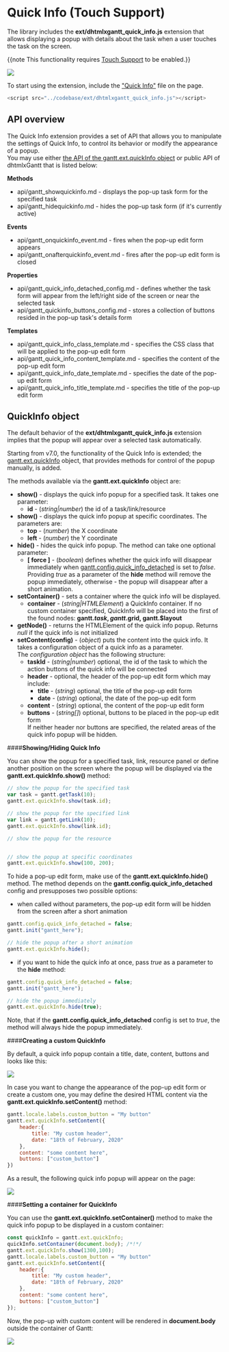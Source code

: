 Quick Info (Touch Support)
==============================

The library includes the **ext/dhtmlxgantt_quick_info.js** extension that allows displaying a popup with details about the task when a user touches the task on the screen. 

{{note This functionality requires [Touch Support](api/gantt_touch_config.md) to be enabled.}}


<img src="desktop/quick_info.png">


To start using the extension, include the ["Quick Info"](desktop/extensions_list.md#quickinfo) file on the page.

~~~js
<script src="../codebase/ext/dhtmlxgantt_quick_info.js"></script>
~~~

API overview
----------------

The Quick Info extension provides a set of API that allows you to manipulate the settings of Quick Info, to control its behavior or modify the appearance of a popup. <br>
You may use either [the API of the gantt.ext.quickInfo object](desktop/quick_info.md#quickinfoobject) or public API of dhtmlxGantt that is listed below:

**Methods**

- api/gantt_showquickinfo.md - displays the pop-up task form for the specified task
- api/gantt_hidequickinfo.md - hides the pop-up task form (if it's currently active)

**Events**

- api/gantt_onquickinfo_event.md - fires when the pop-up edit form appears
- api/gantt_onafterquickinfo_event.md - fires after the pop-up edit form is closed

**Properties**

- api/gantt_quick_info_detached_config.md - defines whether the task form will appear from the left/right side of the screen or near the selected task
- api/gantt_quickinfo_buttons_config.md - stores a collection of buttons resided in the pop-up task's details form

**Templates**

- api/gantt_quick_info_class_template.md - specifies the CSS class that will be applied to the pop-up edit form
- api/gantt_quick_info_content_template.md - specifies the content of the pop-up edit form
- api/gantt_quick_info_date_template.md - specifies the date of the pop-up edit form
- api/gantt_quick_info_title_template.md - specifies the title of the pop-up edit form

QuickInfo object
----------------------

The default behavior of the **ext/dhtmlxgantt_quick_info.js** extension implies that the popup will appear over a selected task automatically.

Starting from v7.0, the functionality of the Quick Info is extended; the [gantt.ext.quickInfo](desktop/quickinfo_ext.md) object, that provides methods for control of the popup manually, is added. 

The methods available via the **gantt.ext.quickInfo** object are:

- **show()** - displays the quick info popup for a specified task. It takes one parameter:
    - **id** - (*string|number*) the id of a task/link/resource
- **show()**  - displays the quick info popup at specific coordinates. The parameters are:
    - **top** - (*number*) the X coordinate
    - **left** - (*number*) the Y coordinate
- **hide()** - hides the quick info popup. The method can take one optional parameter:
    - **[ force ]** - (*boolean*) defines whether the quick info will disappear immediately when [gantt.config.quick_info_detached](api/gantt_quick_info_detached_config.md) is set to *false*. Providing *true* as a parameter of the **hide** method will remove the popup immediately, otherwise - the popup will disappear after a short animation.
- **setContainer()** - sets a container where the quick info will be displayed. 
    - **container** - (*string|HTMLElement*) a QuickInfo container. If no custom container specified, QuickInfo will be placed into the first of the found nodes: **gantt.$task, gantt.$grid, gantt.$layout**
- **getNode()** - returns the HTMLElement of the quick info popup. Returns *null* if the quick info is not initialized
- **setContent(config)** - (*object*) puts the content into the quick info. It takes a configuration object of a quick info as a parameter. <br>
The *configuration object* has the following structure:
    - **taskId** - (*string|number*) optional, the id of the task to which the action buttons of the quick info will be connected
    - **header** - optional, the header of the pop-up edit form which may include:
        - **title** - (*string*) optional, the title of the pop-up edit form
        - **date** - (*string*) optional, the date of the pop-up edit form
    - **content** - (*string*) optional, the content of the pop-up edit form
    - **buttons** - (*string[]*) optional, buttons to be placed in the pop-up edit form<br>
If neither header nor buttons are specified, the related areas of the quick info popup will be hidden.

####**Showing/Hiding Quick Info**

You can show the popup for a specified task, link, resource panel or define another position on the screen where the popup will be displayed via the **gantt.ext.quickInfo.show()** method:

~~~js
// show the popup for the specified task
var task = gantt.getTask(10);
gantt.ext.quickInfo.show(task.id);

// show the popup for the specified link
var link = gantt.getLink(10);
gantt.ext.quickInfo.show(link.id);

// show the popup for the resource


// show the popup at specific coordinates
gantt.ext.quickInfo.show(100, 200);
~~~

To hide a pop-up edit form, make use of the **gantt.ext.quickInfo.hide()** method. The method depends on the **gantt.config.quick_info_detached** config and presupposes two possible options:

- when called without parameters, the pop-up edit form will be hidden from the screen after a short animation 

~~~js
gantt.config.quick_info_detached = false;
gantt.init("gantt_here");

// hide the popup after a short animation
gantt.ext.quickInfo.hide();
~~~

- if you want to hide the quick info at once, pass *true* as a parameter to the **hide** method:

~~~js
gantt.config.quick_info_detached = false;
gantt.init("gantt_here");

// hide the popup immediately
gantt.ext.quickInfo.hide(true);
~~~

Note, that if the **gantt.config.quick_info_detached** config is set to *true*, the method will always hide the popup immediately.

####**Creating a custom QuickInfo**

By default, a quick info popup contain a title, date, content, buttons and looks like this:

<img src="desktop/quick_default.png">

In case you want to change the appearance of the pop-up edit form or create a custom one, you may define the desired HTML content via the **gantt.ext.quickInfo.setContent()** method:

~~~js
gantt.locale.labels.custom_button = "My button"
gantt.ext.quickInfo.setContent({
    header:{
        title: "My custom header",
        date: "18th of February, 2020"
    },
    content: "some content here",
    buttons: ["custom_button"]
})
~~~

As a result, the following quick info popup will appear on the page:

<img src="desktop/quick_custom.png">


####**Setting a container for QuickInfo** 

You can use the **gantt.ext.quickInfo.setContainer()** method to make the quick info popup to be displayed in a custom container:

~~~js
const quickInfo = gantt.ext.quickInfo;
quickInfo.setContainer(document.body); /*!*/
gantt.ext.quickInfo.show(1300,100);
gantt.locale.labels.custom_button = "My button"
gantt.ext.quickInfo.setContent({
    header:{
        title: "My custom header",
        date: "18th of February, 2020"
    },
    content: "some content here",
    buttons: ["custom_button"]
});
~~~

Now, the pop-up with custom content will be rendered in **document.body** outside the container of Gantt:

<img src="desktop/quick_container.png">